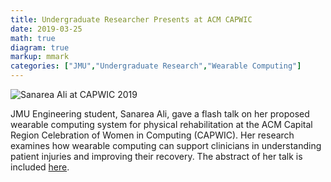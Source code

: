 ```yaml
---
title: Undergraduate Researcher Presents at ACM CAPWIC
date: 2019-03-25
math: true
diagram: true
markup: mmark
categories: ["JMU","Undergraduate Research","Wearable Computing"]
---
```


![Sanarea Ali at CAPWIC 2019](/img/sanarea-ali-capwic.jpg "Sanarea Ali at CAPWIC 2019") 

JMU Engineering student, Sanarea Ali, gave a flash talk on her proposed wearable computing system for physical rehabilitation at the ACM Capital Region Celebration of Women in Computing (CAPWIC). Her research examines how wearable computing can support clinicians in understanding patient injuries and improving their recovery. The abstract of her talk is included [here](/pdf/Abstract-Wearable-Computing-for-Physical-Rehabilitation.pdf).
